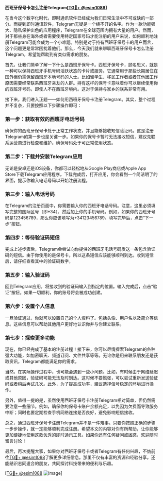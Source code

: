 **西班牙保号卡怎么注册Telegram[[TG💪+ @esim1088](https://t.me/s/esim1088)]**

在当今这个数字化时代，即时通讯软件已经成为我们日常生活中不可或缺的一部分。而提到即时通讯软件，Telegram无疑是一个绕不开的名字。作为一款功能强大、隐私保护出色的应用程序，Telegram在全球范围内拥有大量的用户。然而，对于那些身在海外或者需要使用特定国家号码才能注册的用户来说，如何顺利地注册Telegram可能会成为一个小难题。特别是对于持有西班牙保号卡的用户而言，这个问题更是常常困扰着他们。那么，今天我们就来聊聊西班牙保号卡怎么注册Telegram，希望能帮助到有类似需求的朋友。

首先，让我们简单了解一下什么是西班牙保号卡。西班牙保号卡，顾名思义，就是一种可以保持西班牙手机号码活跃状态的卡片或服务。它通常用于那些长期居住在国外但仍需保留西班牙本地号码的人士。比如留学生、移民工作者或者其他因工作原因需要经常联系西班牙亲友的人群。持有这样的保号卡意味着你可以继续使用你的西班牙号码，即使人不在西班牙境内。这对于保持与家乡的联系非常有用。

接下来，我们进入正题——如何用西班牙保号卡注册Telegram。其实，整个过程并不复杂，只要按照以下步骤操作即可：

### **第一步：获取有效的西班牙电话号码**
确保你的西班牙保号卡处于正常工作状态，并且能够接收短信验证码。这是注册Telegram的第一步也是关键一步。如果你的保号卡暂时无法接收短信，建议先联系运营商进行检查和维护，确保号码处于可正常使用状态。

### **第二步：下载并安装Telegram应用**
无论是安卓还是iOS设备，你都可以轻松地从Google Play商店或Apple App Store下载Telegram应用程序。下载完成后，打开应用，你会看到一个简洁明了的界面，提示你输入电话号码以开始注册流程。

### **第三步：输入电话号码**
在Telegram的注册页面中，你需要输入你的西班牙电话号码。注意，这里必须填写完整的国际区号（即+34），然后加上你的手机号码。例如，如果你的西班牙号码是123456789，那么你应该填写为+34123456789。填写完毕后，点击“下一步”按钮。

### **第四步：等待验证码短信**
完成上述步骤后，Telegram会尝试向你提供的西班牙电话号码发送一条包含验证码的短信。由于你使用的是保号卡，所以这条短信应该能够顺利到达。收到短信后，请仔细查看其中的验证码数字。

### **第五步：输入验证码**
回到Telegram应用，将接收到的验证码输入到指定的位置。输入完成后，点击“验证”按钮。如果一切顺利，你的账号将会被成功创建。

### **第六步：设置个人信息**
一旦验证通过，你就可以设置自己的个人资料了。包括头像、用户名以及简介等信息。这些信息可以帮助其他用户更好地认识你并与你建立联系。

### **第七步：探索更多功能**
现在，你已经完成了基本的注册过程！接下来，你可以尽情探索Telegram的各种强大功能，如加密聊天、频道订阅、文件共享等等。无论你是用来联系朋友还是获取资讯，Telegram都能满足你的需求。

当然，在实际操作过程中，也可能会遇到一些小问题。比如，有时候由于网络延迟或其他原因，验证码可能无法及时到达。这时候不要慌张，可以尝试重新发送验证码或者稍后再试几次。此外，为了提高成功率，建议选择信号稳定的环境进行操作。

另外，值得一提的是，虽然使用西班牙保号卡注册Telegram相对简单，但仍然需要注意一些细节。例如，确保你的保号卡账户余额充足，以免因为欠费而导致服务中断；同时也要定期检查手机网络连接是否良好，避免影响短信接收。

总之，通过西班牙保号卡注册Telegram并不是一件难事。只要你按照正确的步骤一步步操作，就一定能够顺利完成注册。希望本文的内容对你有所帮助，让你能够更加便捷地使用这款优秀的即时通讯工具。如果你还有任何疑问或困惑，欢迎随时留言讨论！

最后，再次提醒大家，如果你对西班牙保号卡或者Telegram有任何兴趣，不妨前往[TG💪+ @esim1088](https://t.me/s/esim1088)了解更多详细信息。那里不仅有丰富的资源和经验分享，还能结识志同道合的朋友，共同探讨科技带来的便利与乐趣。

[[TG💪+ @esim1088](https://t.me/s/esim1088) ![Image](https://i.postimg.cc/4NQfJmqS/Snipaste-2025-05-13-00-14-12.png)]